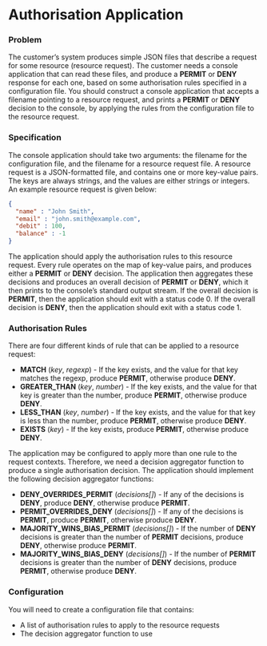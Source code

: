 # Authorisation Application

### Problem
The customer’s system produces simple JSON files that describe a request for some resource (resource request). The customer needs a console application that can read these files, and produce a __PERMIT__ or __DENY__ response for each one, based on some authorisation rules specified in a configuration file.
You should construct a console application that accepts a filename pointing to a resource request, and prints a __PERMIT__ or __DENY__ decision to the console, by applying the rules from the configuration file to the resource request.
 
### Specification
The console application should take two arguments: the filename for the configuration file, and the filename for a resource request file.
A resource request is a JSON-formatted file, and contains one or more key-value pairs. The keys are always strings, and the values are either strings or integers. An example resource request is given below:

```json
{
  "name" : "John Smith",
  "email" : "john.smith@example.com",
  "debit" : 100,
  "balance" : -1
}
```

The application should apply the authorisation rules to this resource request. Every rule operates on the map of key-value pairs, and produces either a __PERMIT__ or __DENY__ decision. The application then aggregates these decisions and produces an overall decision of __PERMIT__ or __DENY__, which it then prints to the console’s standard output stream. If the overall decision is __PERMIT__, then the application should exit with a status code 0. If the overall decision is __DENY__, then the application should exit with a status code 1.

### Authorisation Rules
There are four different kinds of rule that can be applied to a resource request:

 - __MATCH__ (_key_, _regexp_) - If the key exists, and the value for that key matches the regexp, produce __PERMIT__, otherwise produce __DENY__.
 - __GREATER_THAN__ (_key_, _number_) - If the key exists, and the value for that key is greater than the number, produce __PERMIT__, otherwise produce __DENY__.
 - __LESS_THAN__ (_key_, _number_) - If the key exists, and the value for that key is less than the number, produce __PERMIT__, otherwise produce __DENY__.
 - __EXISTS__ (_key_) - If the key exists, produce __PERMIT__, otherwise produce __DENY__.
 
The application may be configured to apply more than one rule to the request contexts. Therefore, we need a decision aggregator function to produce a single authorisation decision. The application should implement the following decision aggregator functions:

 - __DENY_OVERRIDES_PERMIT__ (_decisions[]_) - If any of the decisions is __DENY__, produce __DENY__, otherwise produce __PERMIT__.
 - __PERMIT_OVERRIDES_DENY__ (_decisions[]_) - If any of the decisions is __PERMIT__, produce __PERMIT__, otherwise produce __DENY__.
 - __MAJORITY_WINS_BIAS_PERMIT__ (_decisions[]_) - If the number of __DENY__ decisions is greater than the number of __PERMIT__ decisions, produce __DENY__, otherwise produce __PERMIT__.
 - __MAJORITY_WINS_BIAS_DENY__ (_decisions[]_) - If the number of __PERMIT__ decisions is greater than the number of __DENY__ decisions, produce __PERMIT__, otherwise produce __DENY__.
 
### Configuration

You will need to create a configuration file that contains:

 - A list of authorisation rules to apply to the resource requests
 - The decision aggregator function to use

